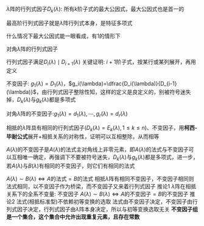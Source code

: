 $\lambda$阵的行列式因子$D_k(\lambda)$: 所有$k$阶子式的最大公因式，最大公因式也是首一的

最高阶行列式因子就是$\lambda$阵行列式本身，是特征多项式

什么情况下最大公因式能一眼看成，有1的情形下

对角$\lambda$阵的行列式因子

行列式因子满足$D_i(\lambda)\mid D_{i+1}(\lambda)$
关键证明: $i+1$阶子式，按某行或某列展开，再用定义

不变因子: $g_1(\lambda)=D_1(\lambda)$，$g_i(\lambda)=\dfrac{D_i(\lambda)}{D_{i-1}(\lambda)}$，由行列式因子整除性知，这样的定义是良定义的，别被符号迷失掉，$D_k(\lambda)$与$g_k(\lambda)$都是多项式

对角$\lambda$阵的不变因子:$g_1(\lambda)=d_1(\lambda),\cdots,g_r(\lambda)=d_r(\lambda)$

相抵的$\lambda$阵具有相同的行列式因子($D_k(\lambda)=E_k(\lambda),1\le k\le n$)、不变因子，用**柯西-毕耐公式**展开+相抵关系的对称性，证明可以互相整除，从而相等

$A(\lambda)$的不变因子是$A(\lambda)$的法式主对角线上非零元素，即$A(\lambda)$的法式与不变因子可以互相唯一确定，再强调下不要被符号迷失，$D_k(\lambda)$与$g_k(\lambda)$都是多项式，进一步，若$A(\lambda)$与$B(\lambda)$有相同的不变因子，则它们有相同的法式

$A(\lambda)\sim B(\lambda)\iff A$的法式$=B$的法式
相抵$\lambda$阵有相同不变因子，不变因子相同则法式相同，以不变因子作为桥梁，而不变因子又来着行列式因子
推论1 $\lambda$阵在相抵关系下的全系不变量: 不变因子
$A(\lambda)\sim B(\lambda)\iff A$的不变因子$=B$的不变因子
推论2 法式(相抵标准型)不依赖初等变换的选取
法式由不变因子决定，不变因子由行列式因子决定，行列式因子由$\lambda$阵本身决定，所以与初等变换选取无关
**不变因子组是一个集合，这个集合中允许出现重复元素，且存在常数**
